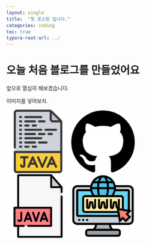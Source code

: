 ```yaml
---
layout: single
title:  "첫 포스팅 입니다."
categories: coding
toc: true
typora-root-url: ../
---
```


# 오늘 처음 블로그를 만들었어요

앞으로 열심히 해보겠습니다.

이미지를 넣어보자.

<img src="../images/2023-08-23-first/free-icon-java-script-2147758.png" alt="free-icon-java-script-2147758" style="zoom:33%;" />

<img src="../images/2023-08-23-first/git_image.png" alt="git_image" style="zoom:33%;" />

<img src="../images/2023-08-23-first/java-2776392.png" alt="java" style="zoom:33%;" />

<img src="../images/2023-08-23-first/web.png" alt="web" style="zoom:33%;" />
